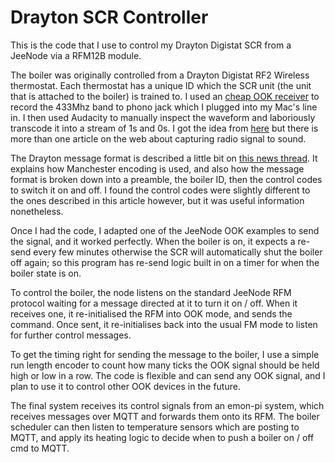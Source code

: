# Drayton SCR Controller

This is the code that I use to control my Drayton Digistat SCR from a JeeNode via a RFM12B module.

The boiler was originally controlled from a Drayton Digistat RF2 Wireless thermostat. Each thermostat has a unique ID which the SCR unit (the unit that is attached to the boiler) is trained to. I used an [cheap OOK receiver][1] to record the 433Mhz band to phono jack which I plugged into my Mac's line in. I then used Audacity to manually inspect the waveform and laboriously transcode it into a stream of 1s and 0s. I got the idea from [here][2] but there is more than one article on the web about capturing radio signal to sound.

The Drayton message format is described a little bit on [this news thread][3]. It explains how Manchester encoding is used, and also how the message format is broken down into a preamble, the boiler ID, then the control codes to switch it on and off. I found the control codes were slightly different to the ones described in this article however, but it was useful information nonetheless.

Once I had the code, I adapted one of the JeeNode OOK examples to send the signal, and it worked perfectly. When the boiler is on, it expects a re-send every few minutes otherwise the SCR will automatically shut the boiler off again; so this program has re-send logic built in on a timer for when the boiler state is on.

To control the boiler, the node listens on the standard JeeNode RFM protocol waiting for a message directed at it to turn it on / off. When it receives one, it re-initialised the RFM into OOK mode, and sends the command. Once sent, it re-initialises back into the usual FM mode to listen for further control messages.

To get the timing right for sending the message to the boiler, I use a simple run length encoder to count how many ticks the OOK signal should be held high or low in a row. The code is flexible and can send any OOK signal, and I plan to use it to control other OOK devices in the future.

The final system receives its control signals from an emon-pi system, which receives messages over MQTT and forwards them onto its RFM. The boiler scheduler can then listen to temperature sensors which are posting to MQTT, and apply its heating logic to decide when to push a boiler on / off cmd to MQTT.

[1]: http://www.ebay.co.uk/itm/RF-Wireless-Transmitter-and-Receiver-Link-Kit-Module-433Mhz-For-Remote-Control-/350628314207?pt=UK_Gadgets&hash=item51a3137c5f

[2]: http://www.homeautomationhub.com/content/boiler-control-using-urf

[3]: https://groups.google.com/forum/m/#!topic/homecamp/kEiAfm4yhdI
